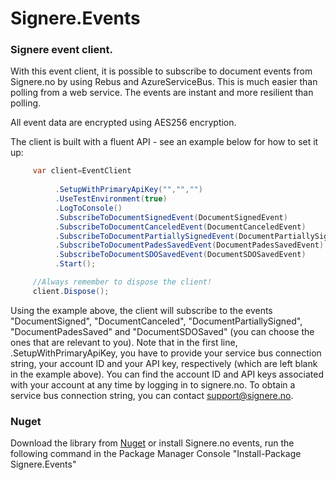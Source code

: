 # Signere.Events
### Signere event client.

With this event client, it is possible to subscribe to document events from Signere.no by using Rebus and AzureServiceBus.
This is much easier than polling from a web service. The events are instant and more resilient than polling. 

All event data are encrypted using AES256 encryption.

The client is built with a fluent API - see an example below for how to set it up:

```csharp
     var client=EventClient
  
          .SetupWithPrimaryApiKey("","","")
          .UseTestEnvironment(true)   
          .LogToConsole()                            
          .SubscribeToDocumentSignedEvent(DocumentSignedEvent)
          .SubscribeToDocumentCanceledEvent(DocumentCanceledEvent)
          .SubscribeToDocumentPartiallySignedEvent(DocumentPartiallySignedEvent)
          .SubscribeToDocumentPadesSavedEvent(DocumentPadesSavedEvent)
          .SubscribeToDocumentSDOSavedEvent(DocumentSDOSavedEvent)
          .Start();

     //Always remember to dispose the client!
     client.Dispose();
```
Using the example above, the client will subscribe to the events "DocumentSigned", "DocumentCanceled", "DocumentPartiallySigned", "DocumentPadesSaved" and "DocumentSDOSaved" (you can choose the ones that are relevant to you). Note that in the first line, .SetupWithPrimaryApiKey, you have to provide your service bus connection string, your account ID and your API key, respectively (which are left blank in the example above). You can find the account ID and API keys associated with your account at any time by logging in to signere.no. To obtain a service bus connection string, you can contact support@signere.no.

### Nuget
Download the library from [Nuget](http://www.nuget.org/packages/Signere.Events/) or install Signere.no events, run the following command in the Package Manager Console "Install-Package Signere.Events"
